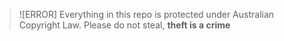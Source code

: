 > ![ERROR]
> Everything in this repo is protected under Australian Copyright Law. Please do not steal, **theft is a crime**
